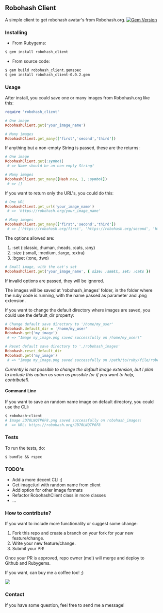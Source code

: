## Robohash Client

A simple client to get robohash avatar's from Robohash.org.
[![Gem Version](https://badge.fury.io/rb/robohash_client.svg)](https://badge.fury.io/rb/robohash_client)

### Installing

+ From Rubygems:
```bash
$ gem install robohash_client
```

+ From source code:
```bash
$ gem build robohash_client.gemspec
$ gem install robohash_client-0.0.2.gem
```

### Usage

After install, you could save one or many images from Robohash.org like this:

```ruby
require 'robohash_client'

# One image
RobohashClient.get('your_image_name')

# Many images
RobohashClient.get_many(['first','second','third'])
```

If anything but a non-empty String is passed, these are the returns:

```ruby
# One image
RobohashClient.get(:symbol)
 # => Name should be an non-empty String!

# Many images
RobohashClient.get_many([Hash.new, 1, :symbol])
 # => []
```

If you want to return only the URL's, you could do this:

```ruby
# One URL
RobohashClient.get_url('your_image_name')
 # => 'https://robohash.org/your_image_name'

# Many images
RobohashClient.get_many(['first','second','third'])
 # => ['https://robohash.org/first', 'https://robohash.org/second', 'https://robohash.org/third']
```

The options allowed are:

1. :set   (:classic, :human, :heads, :cats, :any)
2. :size  (:small, :medium, :large, :extra)
3. :bgset (:one, :two)

```ruby
# Small image, with the cat's set
RobohashClient.get('your_image_name', { size: :small, set: :cats })
```

If invalid options are passed, they will be ignored.

The images will be saved at 'robohash_images' folder, in the folder where the ruby code is running, with the name passed as parameter and .png extension.

If you want to change the default directory where images are saved, you could use the default_dir property:

```ruby
# Change default save directory to '/home/my_user'
Robohash.default_dir = '/home/my_user'
Robohash.get('my_image')
 # => "Image my_image.png saved successfully on /home/my_user!"

# Reset default save directory to './robohash_images'
Robohash.reset_default_dir
Robohash.get('my_image')
 # => "Image my_image.png saved successfully on /path/to/ruby/file/robohash_images!"
```

_Currently is not possible to change the default image extension, but I plan to include this option as soon as possible (or if you want to help, contribute!)._

#### Command Line

If you want to save an random name image on default directory, you could use the CLI:

```ruby
$ robohash-client
# Image JD70LNQTP6F8.png saved successfully on robohash_images!
#  => URL: https://robohash.org/JD70LNQTP6F8
```

### Tests

To run the tests, do:

```
$ bundle && rspec
```

### TODO's

+ Add a more decent CLI :)
+ Get image/url with random name from client
+ Add option for other image formats
+ Refactor RobohashClient class in more classes
+ ...

### How to contribute?

If you want to include more functionality or suggest some change:

1. Fork this repo and create a branch on your fork for your new feature/change.
2. Write your new feature/change.
3. Submit your PR!

Once your PR is approved, repo owner (me!) will merge and deploy to Github and Rubygems.

If you want, can buy me a coffee too! ;)

[<img src="https://www.buymeacoffee.com/assets/img/custom_images/yellow_img.png">](https://www.buymeacoffee.com/danilobarion/)

### Contact

If you have some question, feel free to send me a message!
